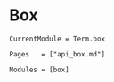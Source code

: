 # Box

```@meta
CurrentModule = Term.box
```

```@index
Pages   = ["api_box.md"]
```

```@autodocs
Modules = [box]
```